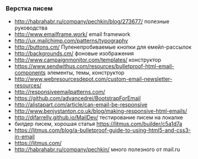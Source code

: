 ### Верстка писем

+ http://habrahabr.ru/company/pechkin/blog/273677/ полезные руководства
+ http://www.emailframe.work/ email framework
+ http://ux.mailchimp.com/patterns/typography
+ http://buttons.cm/ Пуленепробиваемые кнопки для емейл-рассылок
+ http://backgrounds.cm/ фоновые изображения
+ http://www.campaignmonitor.com/templates/ конструктор
+ https://www.sendwithus.com/resources/bulletproof-html-email-components элементы, темы, конструктор
+ http://www.webresourcesdepot.com/custom-email-newsletter-resources/
+ http://responsiveemailpatterns.com/
+ https://github.com/advancedrei/BootstrapForEmail
+ http://alistapart.com/article/can-email-be-responsive
+ http://www.benjystanton.co.uk/blog/making-responsive-html-emails/
+ http://djfarrelly.github.io/MailDev/ тестирование писем на локалке
+ билдер писем, хорошая статья https://litmus.com/builder/c5a1d7a
+ https://litmus.com/blog/a-bulletproof-guide-to-using-html5-and-css3-in-email
+ https://litmus.com/
+ http://habrahabr.ru/company/pechkin/ много полезного от mail.ru
